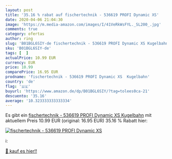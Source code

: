 ```yaml
---
layout: post
title: '35.16 % rabat auf fischertechnik - 536619 PROFI Dynamic XS'
date: 2020-04-06 21:04:30
image: 'https://m.media-amazon.com/images/I/41VeRkWsFYL._SL200_.jpg'
comments: true
category: ofertas
author: ring
slug: 'B01BGL6SIY-de fischertechnik - 536619 PROFI Dynamic XS Kugelbahn'
sku: 'B01BGL6SIY-de'
tags: [  ]
actualPrice: 10.99 EUR
currency: EUR
price: 10.99
comparePrice: 16.95 EUR
prodname: 'fischertechnik - 536619 PROFI Dynamic XS  Kugelbahn'
country: 'de'
flag: '🇩🇪'
buyurl: 'https://www.amazon.de/dp/B01BGL6SIY/?tag=tolees0ca-21'
descuento: '35.16'
average: '10.323333333333334'
---
```


Es gibt ein [fischertechnik - 536619 PROFI Dynamic XS  Kugelbahn](https://www.amazon.de/dp/B01BGL6SIY/?tag=tolees0ca-21) mit aktuellem Preis 10.99 EUR (original: 16.95 EUR) 35.16 % Rabatt hier:

[![fischertechnik - 536619 PROFI Dynamic XS](https://m.media-amazon.com/images/I/41VeRkWsFYL._SL200_.jpg)](https://www.amazon.de/dp/B01BGL6SIY/?tag=tolees0ca-21)

ℹ️:


[🛒 kauf es hier!!](https://www.amazon.de/dp/B01BGL6SIY/?tag=tolees0ca-21)
